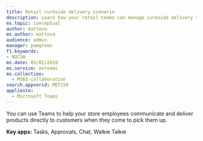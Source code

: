 ```yaml
---
title: Retail curbside delivery scenario
description: Learn how your retail teams can manage curbside delivery tasks with apps and communication in Microsoft Teams.
ms.topic: conceptual
author: matteva
ms.author: matteva
audience: admin
manager: pamgreen
f1.keywords:
- NOCSH
ms.date: 03/01/2019
ms.service: msteams
ms.collection: 
  - M365-collaboration
search.appverid: MET150
appliesto: 
  - Microsoft Teams
---
```


You can use Teams to help your store employees communicate and deliver products directly to customers when they come to pick them up.

**Key apps:** Tasks, Approvals, Chat, Walkie Talkie